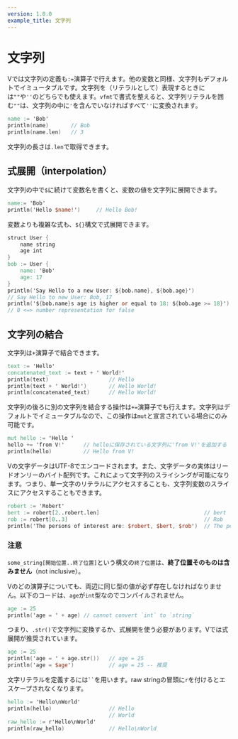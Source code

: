 ```yaml
---
version: 1.0.0
example_title: 文字列
---
```


# 文字列

Vでは文字列の定義も`:=`演算子で行えます。他の変数と同様、文字列もデフォルトでイミュータブルです。文字列を（リテラルとして）表現するときには`""`や`''`のどちらでも使えます。`vfmt`で書式を整えると、文字列リテラルを囲む`""`は、文字列の中に`'`を含んでいなければすべて`''`に変換されます。

```v
name := 'Bob'
println(name)       // Bob
println(name.len)   // 3
```

文字列の長さは`.len`で取得できます。

## 式展開（interpolation）

文字列の中で`$`に続けて変数名を書くと、変数の値を文字列に展開できます。

```v
name:= 'Bob'
println('Hello $name!')     // Hello Bob!
```

変数よりも複雑な式も、`${}`構文で式展開できます。

```v
struct User {
    name string
    age int
}
bob := User {
    name: 'Bob'
    age: 17
}
println('Say Hello to a new User: ${bob.name}, ${bob.age}')
// Say Hello to new User: Bob, 17
println('${bob.name}s age is higher or equal to 18: ${bob.age >= 18}')
// 0 <=> number representation for false
```

## 文字列の結合

文字列は`+`演算子で結合できます。

```v
text := 'Hello'
concatenated_text := text + ' World!'
println(text)                   // Hello
println(text + ' World!')       // Hello World!
println(concatenated_text)      // Hello World!
```

文字列の後ろに別の文字列を結合する操作は`+=`演算子でも行えます。文字列はデフォルトでイミュータブルなので、この操作は`mut`と宣言されている場合にのみ可能です。

```v
mut hello := 'Hello '
hello += 'from V!'      // helloに保存されている文字列に'from V!'を追加する
println(hello)          // Hello from V!
```

Vの文字データはUTF-8でエンコードされます。また、文字データの実体はリードオンリーのバイト配列です。これによって文字列のスライシングが可能になります。つまり、単一文字のリテラルにアクセスすることも、文字列変数のスライスにアクセスすることもできます。

```v
robert := 'Robert'
bert := robert[2..robert.len]                                 // bert
rob := robert[0..3]                                           // Rob
println('The persons of interest are: $robert, $bert, $rob')  // The persons of interest are: Robert, bert, Rob
```

### 注意

`some_string[開始位置..終了位置]`という構文の`終了位置`は、**終了位置そのものは含みません**（not inclusive）。

Vのどの演算子についても、両辺に同じ型の値が必ず存在しなければなりません。以下のコードは、`age`が`int`型なのでコンパイルされません。

```v
age := 25
println('age = ' + age) // cannot convert `int` to `string`
```

つまり、`.str()`で文字列に変換するか、式展開を使う必要があります。Vでは式展開が推奨されています。

```v
age := 25
println('age = ' + age.str())   // age = 25
println('age = $age')           // age = 25 -- 推奨
```

文字リテラルを定義するには` `` `を用います。raw stringの冒頭に`r`を付けるとエスケープされなくなります。

```v
hello := 'Hello\nWorld'
println(hello)                  // Hello
                                // World
raw_hello := r'Hello\nWorld'
println(raw_hello)              // Hello\nWorld
```
